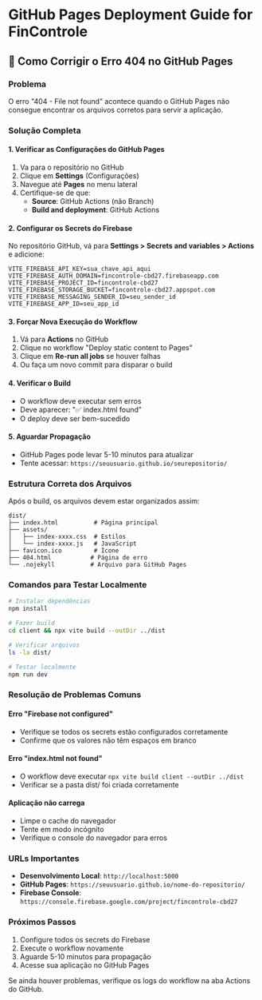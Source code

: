 # GitHub Pages Deployment Guide for FinControle

## 🚀 Como Corrigir o Erro 404 no GitHub Pages

### Problema
O erro "404 - File not found" acontece quando o GitHub Pages não consegue encontrar os arquivos corretos para servir a aplicação.

### Solução Completa

#### 1. Verificar as Configurações do GitHub Pages
1. Va para o repositório no GitHub
2. Clique em **Settings** (Configurações)
3. Navegue até **Pages** no menu lateral
4. Certifique-se de que:
   - **Source**: GitHub Actions (não Branch)
   - **Build and deployment**: GitHub Actions

#### 2. Configurar os Secrets do Firebase
No repositório GitHub, vá para **Settings > Secrets and variables > Actions** e adicione:

```
VITE_FIREBASE_API_KEY=sua_chave_api_aqui
VITE_FIREBASE_AUTH_DOMAIN=fincontrole-cbd27.firebaseapp.com
VITE_FIREBASE_PROJECT_ID=fincontrole-cbd27
VITE_FIREBASE_STORAGE_BUCKET=fincontrole-cbd27.appspot.com
VITE_FIREBASE_MESSAGING_SENDER_ID=seu_sender_id
VITE_FIREBASE_APP_ID=seu_app_id
```

#### 3. Forçar Nova Execução do Workflow
1. Vá para **Actions** no GitHub
2. Clique no workflow "Deploy static content to Pages"
3. Clique em **Re-run all jobs** se houver falhas
4. Ou faça um novo commit para disparar o build

#### 4. Verificar o Build
- O workflow deve executar sem erros
- Deve aparecer: "✅ index.html found"
- O deploy deve ser bem-sucedido

#### 5. Aguardar Propagação
- GitHub Pages pode levar 5-10 minutos para atualizar
- Tente acessar: `https://seuusuario.github.io/seurepositorio/`

### Estrutura Correta dos Arquivos

Após o build, os arquivos devem estar organizados assim:
```
dist/
├── index.html          # Página principal
├── assets/
│   ├── index-xxxx.css  # Estilos
│   └── index-xxxx.js   # JavaScript
├── favicon.ico         # Ícone
├── 404.html           # Página de erro
└── .nojekyll          # Arquivo para GitHub Pages
```

### Comandos para Testar Localmente

```bash
# Instalar dependências
npm install

# Fazer build
cd client && npx vite build --outDir ../dist

# Verificar arquivos
ls -la dist/

# Testar localmente
npm run dev
```

### Resolução de Problemas Comuns

#### Erro "Firebase not configured"
- Verifique se todos os secrets estão configurados corretamente
- Confirme que os valores não têm espaços em branco

#### Erro "index.html not found"
- O workflow deve executar `npx vite build client --outDir ../dist`
- Verificar se a pasta dist/ foi criada corretamente

#### Aplicação não carrega
- Limpe o cache do navegador
- Tente em modo incógnito
- Verifique o console do navegador para erros

### URLs Importantes

- **Desenvolvimento Local**: `http://localhost:5000`
- **GitHub Pages**: `https://seuusuario.github.io/nome-do-repositorio/`
- **Firebase Console**: `https://console.firebase.google.com/project/fincontrole-cbd27`

### Próximos Passos

1. Configure todos os secrets do Firebase
2. Execute o workflow novamente
3. Aguarde 5-10 minutos para propagação
4. Acesse sua aplicação no GitHub Pages

Se ainda houver problemas, verifique os logs do workflow na aba Actions do GitHub.